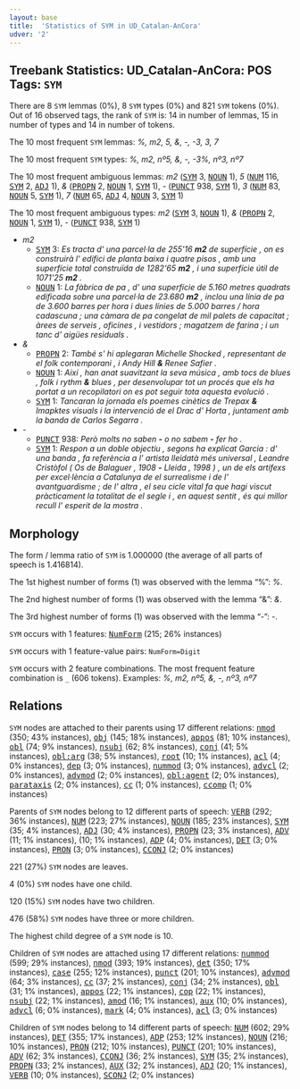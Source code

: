 ```yaml
---
layout: base
title:  'Statistics of SYM in UD_Catalan-AnCora'
udver: '2'
---
```


## Treebank Statistics: UD_Catalan-AnCora: POS Tags: `SYM`

There are 8 `SYM` lemmas (0%), 8 `SYM` types (0%) and 821 `SYM` tokens (0%).
Out of 16 observed tags, the rank of `SYM` is: 14 in number of lemmas, 15 in number of types and 14 in number of tokens.

The 10 most frequent `SYM` lemmas: <em>%, m2, 5, &, -, -3, 3, 7</em>

The 10 most frequent `SYM` types:  <em>%, m2, nº5, &, -, -3%, nº3, nº7</em>

The 10 most frequent ambiguous lemmas: <em>m2</em> (<tt><a href="ca_ancora-pos-SYM.html">SYM</a></tt> 3, <tt><a href="ca_ancora-pos-NOUN.html">NOUN</a></tt> 1), <em>5</em> (<tt><a href="ca_ancora-pos-NUM.html">NUM</a></tt> 116, <tt><a href="ca_ancora-pos-SYM.html">SYM</a></tt> 2, <tt><a href="ca_ancora-pos-ADJ.html">ADJ</a></tt> 1), <em>&</em> (<tt><a href="ca_ancora-pos-PROPN.html">PROPN</a></tt> 2, <tt><a href="ca_ancora-pos-NOUN.html">NOUN</a></tt> 1, <tt><a href="ca_ancora-pos-SYM.html">SYM</a></tt> 1), <em>-</em> (<tt><a href="ca_ancora-pos-PUNCT.html">PUNCT</a></tt> 938, <tt><a href="ca_ancora-pos-SYM.html">SYM</a></tt> 1), <em>3</em> (<tt><a href="ca_ancora-pos-NUM.html">NUM</a></tt> 83, <tt><a href="ca_ancora-pos-NOUN.html">NOUN</a></tt> 5, <tt><a href="ca_ancora-pos-SYM.html">SYM</a></tt> 1), <em>7</em> (<tt><a href="ca_ancora-pos-NUM.html">NUM</a></tt> 65, <tt><a href="ca_ancora-pos-ADJ.html">ADJ</a></tt> 4, <tt><a href="ca_ancora-pos-NOUN.html">NOUN</a></tt> 3, <tt><a href="ca_ancora-pos-SYM.html">SYM</a></tt> 1)

The 10 most frequent ambiguous types:  <em>m2</em> (<tt><a href="ca_ancora-pos-SYM.html">SYM</a></tt> 3, <tt><a href="ca_ancora-pos-NOUN.html">NOUN</a></tt> 1), <em>&</em> (<tt><a href="ca_ancora-pos-PROPN.html">PROPN</a></tt> 2, <tt><a href="ca_ancora-pos-NOUN.html">NOUN</a></tt> 1, <tt><a href="ca_ancora-pos-SYM.html">SYM</a></tt> 1), <em>-</em> (<tt><a href="ca_ancora-pos-PUNCT.html">PUNCT</a></tt> 938, <tt><a href="ca_ancora-pos-SYM.html">SYM</a></tt> 1)


* <em>m2</em>
  * <tt><a href="ca_ancora-pos-SYM.html">SYM</a></tt> 3: <em>Es tracta d' una parcel·la de 255'16 <b>m2</b> de superfície , on es construirà l' edifici de planta baixa i quatre pisos , amb una superfície total construïda de 1282'65 <b>m2</b> , i una superfície útil de 1071'25 <b>m2</b> .</em>
  * <tt><a href="ca_ancora-pos-NOUN.html">NOUN</a></tt> 1: <em>La fàbrica de pa , d' una superfície de 5.160 metres quadrats edificada sobre una parcel·la de 23.680 <b>m2</b> , inclou una línia de pa de 3.600 barres per hora i dues línies de 5.000 barres / hora cadascuna ; una càmara de pa congelat de mil palets de capacitat ; àrees de serveis , oficines , i vestidors ; magatzem de farina ; i un tanc d' aigües residuals .</em>
* <em>&</em>
  * <tt><a href="ca_ancora-pos-PROPN.html">PROPN</a></tt> 2: <em>També s' hi aplegaran Michelle Shocked , representant de el folk contemporani , i Andy Hill <b>&</b> Renee Safier .</em>
  * <tt><a href="ca_ancora-pos-NOUN.html">NOUN</a></tt> 1: <em>Així , han anat suavitzant la seva música , amb tocs de blues , folk i rythm <b>&</b> blues , per desenvolupar tot un procés que els ha portat a un recopilatori on es pot seguir tota aquesta evolució .</em>
  * <tt><a href="ca_ancora-pos-SYM.html">SYM</a></tt> 1: <em>Tancaran la jornada els poemes cinètics de Trepax <b>&</b> Imapktes visuals i la intervenció de el Drac d' Horta , juntament amb la banda de Carlos Segarra .</em>
* <em>-</em>
  * <tt><a href="ca_ancora-pos-PUNCT.html">PUNCT</a></tt> 938: <em>Però molts no saben <b>-</b> o no sabem <b>-</b> fer ho .</em>
  * <tt><a href="ca_ancora-pos-SYM.html">SYM</a></tt> 1: <em>Respon a un doble objectiu , segons ha explicat Garcia : d' una banda , fa referència a l' artista lleidatà més universal , Leandre Cristòfol ( Os de Balaguer , 1908 <b>-</b> Lleida , 1998 ) , un de els artífexs per excel·lència a Catalunya de el surrealisme i de l' avantguardisme ; de l' altra , el seu cicle vital fa que hagi viscut pràcticament la totalitat de el segle i , en aquest sentit , és qui millor recull l' esperit de la mostra .</em>

## Morphology

The form / lemma ratio of `SYM` is 1.000000 (the average of all parts of speech is 1.416814).

The 1st highest number of forms (1) was observed with the lemma “%”: <em>%</em>.

The 2nd highest number of forms (1) was observed with the lemma “&”: <em>&</em>.

The 3rd highest number of forms (1) was observed with the lemma “-”: <em>-</em>.

`SYM` occurs with 1 features: <tt><a href="ca_ancora-feat-NumForm.html">NumForm</a></tt> (215; 26% instances)

`SYM` occurs with 1 feature-value pairs: `NumForm=Digit`

`SYM` occurs with 2 feature combinations.
The most frequent feature combination is `_` (606 tokens).
Examples: <em>%, m2, nº5, &, -, nº3, nº7</em>


## Relations

`SYM` nodes are attached to their parents using 17 different relations: <tt><a href="ca_ancora-dep-nmod.html">nmod</a></tt> (350; 43% instances), <tt><a href="ca_ancora-dep-obj.html">obj</a></tt> (145; 18% instances), <tt><a href="ca_ancora-dep-appos.html">appos</a></tt> (81; 10% instances), <tt><a href="ca_ancora-dep-obl.html">obl</a></tt> (74; 9% instances), <tt><a href="ca_ancora-dep-nsubj.html">nsubj</a></tt> (62; 8% instances), <tt><a href="ca_ancora-dep-conj.html">conj</a></tt> (41; 5% instances), <tt><a href="ca_ancora-dep-obl-arg.html">obl:arg</a></tt> (38; 5% instances), <tt><a href="ca_ancora-dep-root.html">root</a></tt> (10; 1% instances), <tt><a href="ca_ancora-dep-acl.html">acl</a></tt> (4; 0% instances), <tt><a href="ca_ancora-dep-dep.html">dep</a></tt> (3; 0% instances), <tt><a href="ca_ancora-dep-nummod.html">nummod</a></tt> (3; 0% instances), <tt><a href="ca_ancora-dep-advcl.html">advcl</a></tt> (2; 0% instances), <tt><a href="ca_ancora-dep-advmod.html">advmod</a></tt> (2; 0% instances), <tt><a href="ca_ancora-dep-obl-agent.html">obl:agent</a></tt> (2; 0% instances), <tt><a href="ca_ancora-dep-parataxis.html">parataxis</a></tt> (2; 0% instances), <tt><a href="ca_ancora-dep-cc.html">cc</a></tt> (1; 0% instances), <tt><a href="ca_ancora-dep-ccomp.html">ccomp</a></tt> (1; 0% instances)

Parents of `SYM` nodes belong to 12 different parts of speech: <tt><a href="ca_ancora-pos-VERB.html">VERB</a></tt> (292; 36% instances), <tt><a href="ca_ancora-pos-NUM.html">NUM</a></tt> (223; 27% instances), <tt><a href="ca_ancora-pos-NOUN.html">NOUN</a></tt> (185; 23% instances), <tt><a href="ca_ancora-pos-SYM.html">SYM</a></tt> (35; 4% instances), <tt><a href="ca_ancora-pos-ADJ.html">ADJ</a></tt> (30; 4% instances), <tt><a href="ca_ancora-pos-PROPN.html">PROPN</a></tt> (23; 3% instances), <tt><a href="ca_ancora-pos-ADV.html">ADV</a></tt> (11; 1% instances),  (10; 1% instances), <tt><a href="ca_ancora-pos-ADP.html">ADP</a></tt> (4; 0% instances), <tt><a href="ca_ancora-pos-DET.html">DET</a></tt> (3; 0% instances), <tt><a href="ca_ancora-pos-PRON.html">PRON</a></tt> (3; 0% instances), <tt><a href="ca_ancora-pos-CCONJ.html">CCONJ</a></tt> (2; 0% instances)

221 (27%) `SYM` nodes are leaves.

4 (0%) `SYM` nodes have one child.

120 (15%) `SYM` nodes have two children.

476 (58%) `SYM` nodes have three or more children.

The highest child degree of a `SYM` node is 10.

Children of `SYM` nodes are attached using 17 different relations: <tt><a href="ca_ancora-dep-nummod.html">nummod</a></tt> (599; 29% instances), <tt><a href="ca_ancora-dep-nmod.html">nmod</a></tt> (393; 19% instances), <tt><a href="ca_ancora-dep-det.html">det</a></tt> (350; 17% instances), <tt><a href="ca_ancora-dep-case.html">case</a></tt> (255; 12% instances), <tt><a href="ca_ancora-dep-punct.html">punct</a></tt> (201; 10% instances), <tt><a href="ca_ancora-dep-advmod.html">advmod</a></tt> (64; 3% instances), <tt><a href="ca_ancora-dep-cc.html">cc</a></tt> (37; 2% instances), <tt><a href="ca_ancora-dep-conj.html">conj</a></tt> (34; 2% instances), <tt><a href="ca_ancora-dep-obl.html">obl</a></tt> (31; 1% instances), <tt><a href="ca_ancora-dep-appos.html">appos</a></tt> (22; 1% instances), <tt><a href="ca_ancora-dep-cop.html">cop</a></tt> (22; 1% instances), <tt><a href="ca_ancora-dep-nsubj.html">nsubj</a></tt> (22; 1% instances), <tt><a href="ca_ancora-dep-amod.html">amod</a></tt> (16; 1% instances), <tt><a href="ca_ancora-dep-aux.html">aux</a></tt> (10; 0% instances), <tt><a href="ca_ancora-dep-advcl.html">advcl</a></tt> (6; 0% instances), <tt><a href="ca_ancora-dep-mark.html">mark</a></tt> (4; 0% instances), <tt><a href="ca_ancora-dep-acl.html">acl</a></tt> (3; 0% instances)

Children of `SYM` nodes belong to 14 different parts of speech: <tt><a href="ca_ancora-pos-NUM.html">NUM</a></tt> (602; 29% instances), <tt><a href="ca_ancora-pos-DET.html">DET</a></tt> (355; 17% instances), <tt><a href="ca_ancora-pos-ADP.html">ADP</a></tt> (253; 12% instances), <tt><a href="ca_ancora-pos-NOUN.html">NOUN</a></tt> (216; 10% instances), <tt><a href="ca_ancora-pos-PRON.html">PRON</a></tt> (212; 10% instances), <tt><a href="ca_ancora-pos-PUNCT.html">PUNCT</a></tt> (201; 10% instances), <tt><a href="ca_ancora-pos-ADV.html">ADV</a></tt> (62; 3% instances), <tt><a href="ca_ancora-pos-CCONJ.html">CCONJ</a></tt> (36; 2% instances), <tt><a href="ca_ancora-pos-SYM.html">SYM</a></tt> (35; 2% instances), <tt><a href="ca_ancora-pos-PROPN.html">PROPN</a></tt> (33; 2% instances), <tt><a href="ca_ancora-pos-AUX.html">AUX</a></tt> (32; 2% instances), <tt><a href="ca_ancora-pos-ADJ.html">ADJ</a></tt> (20; 1% instances), <tt><a href="ca_ancora-pos-VERB.html">VERB</a></tt> (10; 0% instances), <tt><a href="ca_ancora-pos-SCONJ.html">SCONJ</a></tt> (2; 0% instances)

